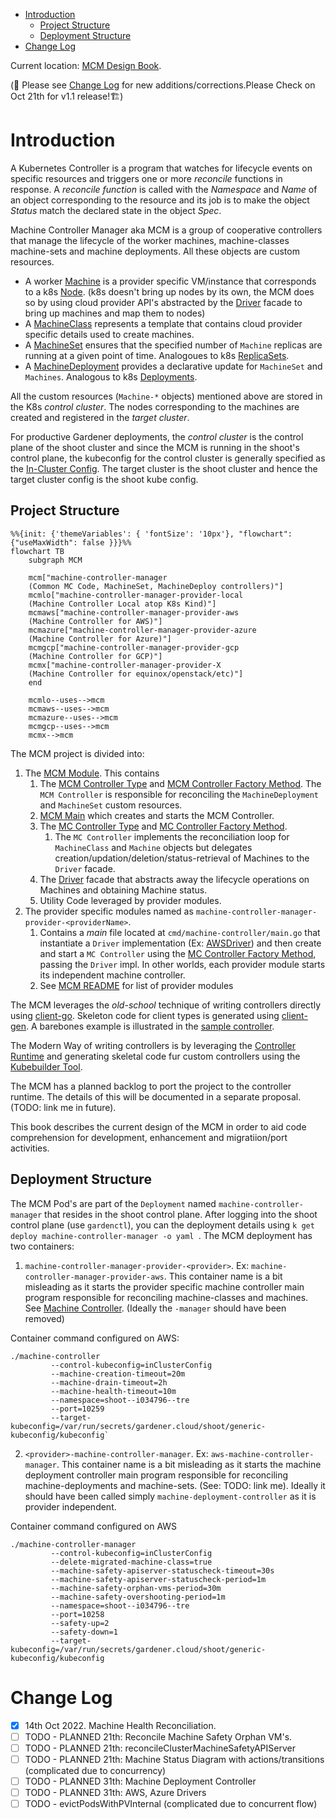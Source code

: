 - [Introduction](#introduction)
  - [Project Structure](#project-structure)
  - [Deployment Structure](#deployment-structure)
- [Change Log](#change-log)

 Current location: [MCM Design Book](https://elankath.github.io/mcmdesign/). 

(🚧 Please see [Change Log](#change-log) for new additions/corrections.Please Check on Oct 21th for v1.1 release!🏗)

# Introduction

A Kubernetes Controller is a program that watches for lifecycle events on specific resources and triggers one or more _reconcile_ functions in response. A _reconcile function_ is called with the _Namespace_ and _Name_ of an object corresponding to the resource and its job is to make the object _Status_ match the declared state in the object _Spec_. 

Machine Controller Manager aka MCM is a group of cooperative controllers that manage the lifecycle of the worker machines, machine-classes machine-sets and machine deployments. All these objects are custom resources.
   - A worker [Machine](./mcm_facilities.md#machine) is a provider specific VM/instance that corresponds to a k8s [Node](https://kubernetes.io/docs/concepts/architecture/nodes/). (k8s doesn't bring up nodes by its own, the MCM does so by using cloud provider API's abstracted by the [Driver](./mcm_facilities.md#driver) facade to bring up machines and map them to nodes)
   - A [MachineClass](./mcm_facilities.md#machineclass) represents a template that contains cloud provider specific details used to create machines.
   - A [MachineSet](./mcm_facilities.md#machineset) ensures that the specified number of `Machine` replicas are running at a given point of time. Analogoues to k8s [ReplicaSets](https://kubernetes.io/docs/concepts/workloads/controllers/replicaset/).
   - A [MachineDeployment](./mcm_facilities.md#machinedeployment) provides a declarative update for `MachineSet` and `Machines`. Analogous to k8s [Deployments](https://kubernetes.io/docs/concepts/workloads/controllers/deployment/). 

All the custom resources (`Machine-*` objects) mentioned above are stored in the K8s _control cluster_. The nodes corresponding to the machines are created and registered in the _target cluster_. 

For productive Gardener deployments, the _control cluster_ is the control plane of the shoot cluster and since the MCM is running in the shoot's control plane, the kubeconfig for the control cluster is generally specified as the [In-Cluster Config](https://github.com/kubernetes/client-go/tree/master/examples/in-cluster-client-configuration). The target cluster is the shoot cluster and hence the target cluster config is the shoot kube config.

## Project Structure

```mermaid
%%{init: {'themeVariables': { 'fontSize': '10px'}, "flowchart": {"useMaxWidth": false }}}%%
flowchart TB
    subgraph MCM

    mcm["machine-controller-manager
    (Common MC Code, MachineSet, MachineDeploy controllers)"]
    mcmlo["machine-controller-manager-provider-local
    (Machine Controller Local atop K8s Kind)"]
    mcmaws["machine-controller-manager-provider-aws
    (Machine Controller for AWS)"]
    mcmazure["machine-controller-manager-provider-azure
    (Machine Controller for Azure)"]
    mcmgcp["machine-controller-manager-provider-gcp
    (Machine Controller for GCP)"]
    mcmx["machine-controller-manager-provider-X
    (Machine Controller for equinox/openstack/etc)"]
    end

    mcmlo--uses-->mcm
    mcmaws--uses-->mcm
    mcmazure--uses-->mcm
    mcmgcp--uses-->mcm
    mcmx-->mcm
```

The MCM project is divided into:

1. The [MCM Module](https://github.com/gardener/machine-controller-manager). This contains 
   1. The [MCM Controller Type](https://github.com/gardener/machine-controller-manager/blob/51cea3373d8be7c78aee3f7a4664ccd31f439269/pkg/controller/controller.go#L421) and [MCM Controller Factory Method](https://github.com/gardener/machine-controller-manager/blob/v0.47.0/pkg/controller/controller.go#L62). The `MCM Controller` is responsible for reconciling the `MachineDeployment` and `MachineSet` custom resources. 
   2. [MCM Main](https://github.com/gardener/machine-controller-manager/blob/v0.47.0/cmd/machine-controller-manager/controller_manager.go#L40) which creates and starts the MCM Controller.
   3. The [MC Controller Type](https://github.com/gardener/machine-controller-manager/blob/v0.47.0/pkg/util/provider/machinecontroller/controller.go#L252) and [MC Controller Factory Method](https://github.com/gardener/machine-controller-manager/blob/v0.47.0/pkg/util/provider/machinecontroller/controller.go#L77).
      1. The `MC Controller` implements the reconciliation loop for `MachineClass` and `Machine` objects but delegates creation/updation/deletion/status-retrieval of Machines to the `Driver` facade. 
   4. The [Driver](https://github.com/gardener/machine-controller-manager/blob/v0.47.0/pkg/util/provider/driver/driver.go#L28) facade that abstracts away the lifecycle operations on Machines and obtaining Machine status.
   5. Utility Code leveraged by provider modules. 
2. The provider specific modules named as `machine-controller-manager-provider-<providerName>`. 
   1. Contains a _main_ file located at `cmd/machine-controller/main.go` that instantiate a `Driver` implementation (Ex: [AWSDriver](https://github.com/gardener/machine-controller-manager-provider-aws/blob/v0.13.0/pkg/aws/core.go#L56)) and then create and start a `MC Controller` using the [MC Controller Factory Method](https://github.com/gardener/machine-controller-manager/blob/v0.47.0/pkg/util/provider/machinecontroller/controller.go#L77), passing the `Driver` impl.  In other worlds, each provider module starts its independent machine controller.
   2. See [MCM README](https://github.com/gardener/machine-controller-manager/README.md) for list of provider modules

The MCM leverages the _old-school_ technique of writing controllers directly using [client-go](https://github.com/kubernetes/sample-controller/blob/master/docs/controller-client-go.md). Skeleton code for client types is generated using [client-gen](https://github.com/kubernetes/community/blob/master/contributors/devel/sig-api-machinery/generating-clientset.md). A barebones example is illustrated in the [sample controller](https://github.com/kubernetes/sample-controller). 

The Modern Way of writing controllers is by leveraging the [Controller Runtime](https://github.com/kubernetes-sigs/controller-runtime) and generating skeletal code fur custom controllers using the [Kubebuilder Tool](https://book.kubebuilder.io/quick-start.html).

The MCM has a planned backlog to port the project to the controller runtime. The details of this will be documented in a separate proposal. (TODO: link me in future). 

This book describes the current design of the MCM in order to aid code comprehension for development, enhancement and migratiion/port activities.


## Deployment Structure

The MCM Pod's are part of the `Deployment` named `machine-controller-manager` that resides in the shoot control plane. After logging into the shoot control plane (use `gardenctl`), you can the deployment details using `k get deploy machine-controller-manager -o yaml `. The MCM deployment has two containers:

1. `machine-controller-manager-provider-<provider>`. Ex: `machine-controller-manager-provider-aws`.  This container name is a bit misleading as it starts the provider specific machine controller main program responsible for reconciling machine-classes and machines. See [Machine Controller](./machine-controller/README.md). (Ideally the `-manager` should have been removed)

Container command configured on AWS:
```
./machine-controller
         --control-kubeconfig=inClusterConfig
         --machine-creation-timeout=20m
         --machine-drain-timeout=2h
         --machine-health-timeout=10m
         --namespace=shoot--i034796--tre
         --port=10259
         --target-kubeconfig=/var/run/secrets/gardener.cloud/shoot/generic-kubeconfig/kubeconfig`
```
2. `<provider>-machine-controller-manager`. Ex: `aws-machine-controller-manager`. This container name is a bit misleading as it starts the machine deployment controller main program responsible for reconciling machine-deployments and machine-sets. (See: TODO: link me). Ideally it should have been called simply `machine-deployment-controller` as it is provider independent.

Container command configured on AWS
```
./machine-controller-manager
         --control-kubeconfig=inClusterConfig
         --delete-migrated-machine-class=true
         --machine-safety-apiserver-statuscheck-timeout=30s
         --machine-safety-apiserver-statuscheck-period=1m
         --machine-safety-orphan-vms-period=30m
         --machine-safety-overshooting-period=1m
         --namespace=shoot--i034796--tre
         --port=10258
         --safety-up=2
         --safety-down=1
         --target-kubeconfig=/var/run/secrets/gardener.cloud/shoot/generic-kubeconfig/kubeconfig
```


# Change Log

- [x] 14th Oct 2022. Machine Health Reconciliation.
- [ ] TODO - PLANNED 21th: Reconcile Machine Safety Orphan VM's.
- [ ] TODO - PLANNED 21th: reconcileClusterMachineSafetyAPIServer 
- [ ] TODO - PLANNED 21th: Machine Status Diagram with actions/transitions (complicated due to concurrency)
- [ ] TODO - PLANNED 31th: Machine Deployment Controller
- [ ] TODO - PLANNED 31th: AWS, Azure Drivers
- [ ] TODO - evictPodsWithPVInternal (complicated due to concurrent flow)